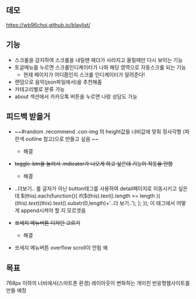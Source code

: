 ## 데모
https://wb96choi.github.io/blaylist/

## 기능
- 스크롤을 감지하여 스크롤을 내릴땐 헤더가 사라지고 올릴때만 다시 보이는 기능
- 토글메뉴를 누르면 스크롤인디케이터가 나와 해당 영역으로 자동스크롤 되는 기능
    - 현재 페이지가 어디쯤인지 스크롤 인디케이터가 알려준다! 
- 랜덤으로 음악(json파일에서)을 추천해줌
- 카테고리별로 분류 가능
- about 섹션에서 카카오톡 버튼을 누르면 나랑 상담도 가능

## 피드백 받을거

- ~~#random .recommend .con-img 의 height값을 너비값에 맞춰 정사각형 (파란색 outline 참고)으로 만들고 싶음 ~~
    - 해결
- ~~toggle-btn을 눌러서 .indicator가 나오게 하고 싶은데 기능이 작동을 안함~~
    - 해결
- ..더보기.. 를 글자가 아닌 button태그를 사용하여 detail페이지로 이동시키고 싶은데 
$(this).each(function(){
            if($(this).text().length >= length ){
                $(this).text($(this).text().substr(0,length)+'..더 보기..');
            };
        });
이 태그에서 어떻게 append시켜야 할 지 모르겟음

- ~~쏘세지 메뉴버튼 디자인 고르기~~
    - 해결
- 쏘세지 메뉴버튼 overflow scroll이 안됨 왜


## 목표

768px 이하의 너비에서(스마트폰 환경) 레이아웃이 변화하는 개미친 반응형웹사이트를 만들 예정